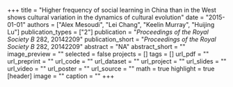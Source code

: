 +++
title = "Higher frequency of social learning in China than in the West shows cultural variation in the dynamics of cultural evolution"
date = "2015-01-01"
authors = ["Alex Mesoudi", "Lei Chang", "Keelin Murray", "Huijing Lu"]
publication_types = ["2"]
publication = "_Proceedings of the Royal Society B_ 282, 20142209"
publication_short = "_Proceedings of the Royal Society B_ 282, 20142209"
abstract = "NA"
abstract_short = ""
image_preview = ""
selected = false
projects = []
tags = []
url_pdf = ""
url_preprint = ""
url_code = ""
url_dataset = ""
url_project = ""
url_slides = ""
url_video = ""
url_poster = ""
url_source = ""
math = true
highlight = true
[header]
image = ""
caption = ""
+++
